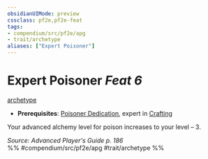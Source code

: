 ```yaml
---
obsidianUIMode: preview
cssclass: pf2e,pf2e-feat
tags:
- compendium/src/pf2e/apg
- trait/archetype
aliases: ["Expert Poisoner"]
---
```

# Expert Poisoner  *Feat 6*  
[archetype](../../rules/traits/archetype.md)  

- **Prerequisites**: [Poisoner Dedication](poisoner-dedication-apg.md), expert in [Crafting](../skills.md#Crafting)

Your advanced alchemy level for poison increases to your level – 3.

*Source: Advanced Player's Guide p. 186*  
%% #compendium/src/pf2e/apg #trait/archetype %%